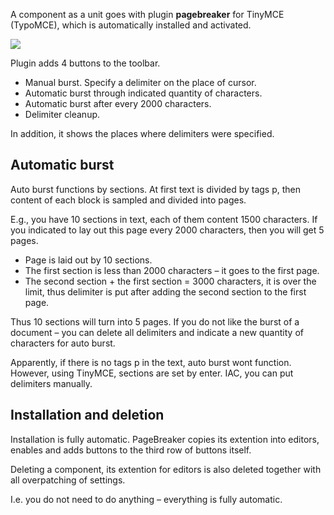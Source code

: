 A component as a unit goes with plugin **pagebreaker** for TinyMCE (TypoMCE), which is automatically installed and activated.

[![](https://file.modx.pro/files/1/0/7/107a1db721d445261fef7fd5d707e80ds.jpg)](https://file.modx.pro/files/1/0/7/107a1db721d445261fef7fd5d707e80d.png)

Plugin adds 4 buttons to the toolbar.

* Manual burst. Specify a delimiter on the place of cursor.
* Automatic burst through indicated quantity of characters.
* Automatic burst after every 2000 characters.
* Delimiter cleanup.

In addition, it shows the places where delimiters were specified.

## Automatic burst
Auto burst functions by sections. At first text is divided by tags p, then content of each block is sampled and divided into pages.

E.g., you have 10 sections in text, each of them content 1500 characters. If you indicated to lay out this page every 2000 characters, then you will get 5 pages.

* Page is laid out by 10 sections.
* The first section is less than 2000 characters – it goes to the first page.
* The second section + the first section = 3000 characters, it is over the limit, thus delimiter is put after adding the second section to the first page.

Thus 10 sections will turn into 5 pages. If you do not like the burst of a document – you can delete all delimiters and indicate a new quantity of characters for auto burst.

Apparently, if there is no tags p in the text, auto burst wont function. However, using TinyMCE, sections are set by enter. IAC, you can put delimiters manually.

## Installation and deletion
Installation is fully automatic. PageBreaker copies its extention into editors, enables and adds buttons to the third row of buttons itself.

Deleting a component, its extention for editors is also deleted together with all overpatching of settings.

I.e. you do not need to do anything – everything is fully automatic.
